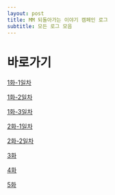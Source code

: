 ```yaml
---
layout: post
title: MM 되돌아가는 이야기 캠페인 로그
subtitle: 모든 로그 모음
---
```


# 바로가기
<a href="https://crownel.github.io/ARlog_1-1/">1화-1일차</a>

<a href="https://crownel.github.io/ARlog_1-2/">1화-2일차</a>

<a href="https://crownel.github.io/ARlog_1-3/">1화-3일차</a>

<a href="https://crownel.github.io/ARlog_2-1/">2화-1일차</a>

<a href="https://crownel.github.io/ARlog_2-2/">2화-2일차</a>

<a href="https://crownel.github.io/ARlog_3/">3화</a>

<a href="https://crownel.github.io/ARlog_4/">4화</a>

<a href="https://crownel.github.io/ARlog_5/">5화</a>
